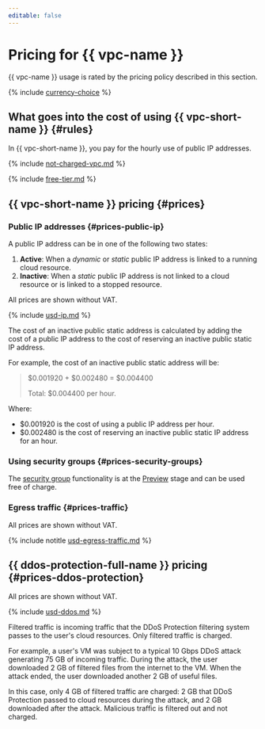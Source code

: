 ```yaml
---
editable: false
---
```


# Pricing for {{ vpc-name }}

{{ vpc-name }} usage is rated by the pricing policy described in this section.


{% include [currency-choice](../_includes/pricing/currency-choice.md) %}


## What goes into the cost of using {{ vpc-short-name }} {#rules}

In {{ vpc-short-name }}, you pay for the hourly use of public IP addresses.

{% include [not-charged-vpc.md](../_includes/pricing/price-formula/not-charged-vpc.md) %}

{% include [free-tier.md](../_includes/pricing/price-formula/free-tier.md) %}

## {{ vpc-short-name }} pricing {#prices}

### Public IP addresses {#prices-public-ip}

A public IP address can be in one of the following two states:

1. **Active**: When a _dynamic_ or _static_ public IP address is linked to a running cloud resource.
1. **Inactive**: When a _static_ public IP address is not linked to a cloud resource or is linked to a stopped resource.


All prices are shown without VAT.






{% include [usd-ip.md](../_pricing/vpc/usd-ip.md) %}




The cost of an inactive public static address is calculated by adding the cost of a public IP address to the cost of reserving an inactive public static IP address.

For example, the cost of an inactive public static address will be:


> 
> 
> $0.001920 + $0.002480 = $0.004400
>
> Total: $0.004400 per hour.



Where:

* $0.001920 is the cost of using a public IP address per hour.
* $0.002480 is the cost of reserving an inactive public static IP address for an hour.

### Using security groups {#prices-security-groups}

The [security group](concepts/security-groups.md) functionality is at the [Preview](../overview/concepts/launch-stages.md) stage and can be used free of charge.

### Egress traffic {#prices-traffic}


All prices are shown without VAT.






{% include notitle [usd-egress-traffic.md](../_pricing/usd-egress-traffic.md) %}





## {{ ddos-protection-full-name }} pricing {#prices-ddos-protection}


All prices are shown without VAT.






{% include [usd-ddos.md](../_pricing/vpc/usd-ddos.md) %}




Filtered traffic is incoming traffic that the DDoS Protection filtering system passes to the user's cloud resources. Only filtered traffic is charged.

For example, a user's VM was subject to a typical 10 Gbps DDoS attack generating 75 GB of incoming traffic. During the attack, the user downloaded 2 GB of filtered files from the internet to the VM. When the attack ended, the user downloaded another 2 GB of useful files.

In this case, only 4 GB of filtered traffic are charged: 2 GB that DDoS Protection passed to cloud resources during the attack, and 2 GB downloaded after the attack. Malicious traffic is filtered out and not charged.


